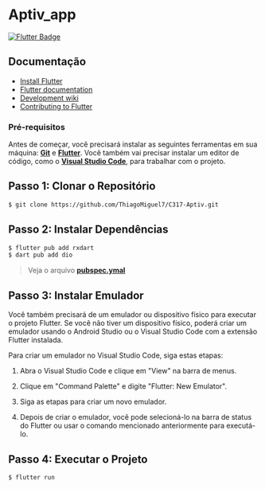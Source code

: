 # Aptiv_app
[![Flutter Badge](https://img.shields.io/badge/Flutter-02569B?style=for-the-badge&logo=flutter&logoColor=white)](https://pub.dev/)


## Documentação

* [Install Flutter](https://flutter.dev/get-started/)
* [Flutter documentation](https://docs.flutter.dev/)
* [Development wiki](https://github.com/flutter/flutter/wiki)
* [Contributing to Flutter](https://github.com/flutter/flutter/blob/master/CONTRIBUTING.md)

### Pré-requisitos

Antes de começar, você precisará instalar as seguintes ferramentas em sua máquina:
**[Git](https://git-scm.com)** e 
**[Flutter](https://docs.flutter.dev/get-started/install)**. 
Você também vai precisar instalar um editor de código, como o  **[Visual Studio Code](https://code.visualstudio.com/)**, para trabalhar com o projeto.

## Passo 1: Clonar o Repositório
```bash
$ git clone https://github.com/ThiagoMiguel7/C317-Aptiv.git

```

## Passo 2: Instalar Dependências
```bash
$ flutter pub add rxdart
$ dart pub add dio
```
> Veja o arquivo  **[pubspec.ymal](https://github.com/ThiagoMiguel7/C317-Aptiv/blob/main/pubspec.yaml)**


## Passo 3:  Instalar Emulador

Você também precisará de um emulador ou dispositivo físico para executar o projeto Flutter. Se você não tiver um dispositivo físico, poderá criar um emulador usando o Android Studio ou o Visual Studio Code com a extensão Flutter instalada.

Para criar um emulador no Visual Studio Code, siga estas etapas:

1. Abra o Visual Studio Code e clique em "View" na barra de menus.

2. Clique em "Command Palette" e digite "Flutter: New Emulator".

3. Siga as etapas para criar um novo emulador.

4. Depois de criar o emulador, você pode selecioná-lo na barra de status do Flutter ou usar o comando mencionado anteriormente para executá-lo.

## Passo 4:  Executar o Projeto
```bash
$ flutter run
```
